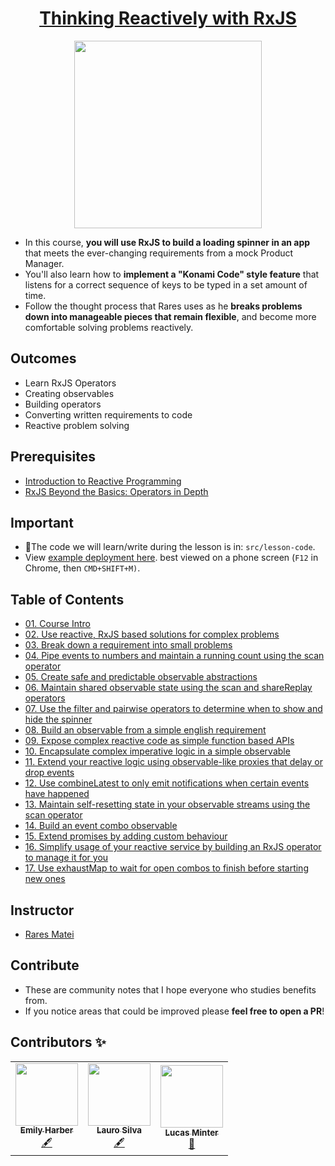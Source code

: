 <h1 align="center"><a href="https://egghead.io/courses/thinking-reactively-with-rxjs">Thinking Reactively with RxJS</a></h1>

<p align="center"><img src="https://d2eip9sf3oo6c2.cloudfront.net/series/square_covers/000/000/447/full/EGH_ThinkingRxJs.png" width="300"/></p>


- In this course, **you will use RxJS to build a loading spinner in an app** that meets the ever-changing requirements from a mock Product Manager.
- You'll also learn how to **implement a "Konami Code" style feature** that listens for a correct sequence of keys to be typed in a set amount of time.
- Follow the thought process that Rares uses as he **breaks problems down into manageable pieces that remain flexible**, and become more comfortable solving problems reactively.

## Outcomes

- Learn RxJS Operators
- Creating observables
- Building operators
- Converting written requirements to code
- Reactive problem solving

## Prerequisites

- [Introduction to Reactive Programming](https://egghead.io/courses/introduction-to-reactive-programming)
- [RxJS Beyond the Basics: Operators in Depth](https://egghead.io/courses/rxjs-beyond-the-basics-operators-in-depth)

## Important

- 🚧The code we will learn/write during the lesson is in: `src/lesson-code`.
- View [example deployment here](https://vigilant-visvesvaraya-945613.netlify.com). best viewed on a phone screen (`F12` in Chrome, then `CMD+SHIFT+M)`.

## Table of Contents

- [01. Course Intro](notes/01-rxjs-course-intro.md)
- [02. Use reactive, RxJS based solutions for complex problems](notes/02-rxjs-use-reactive-rxjs-based-solutions-for-complex-problems.md)
- [03. Break down a requirement into small problems](notes/03-rxjs-break-down-a-requirement-into-small-problems.md)
- [04. Pipe events to numbers and maintain a running count using the scan operator](notes/04-rxjs-pipe-events-to-numbers-and-maintain-a-running-count-using-the-scan-operator.md)
- [05. Create safe and predictable observable abstractions](notes/05-rxjs-create-safe-and-predictable-observable-abstractions.md)
- [06. Maintain shared observable state using the scan and shareReplay operators](notes/06-rxjs-maintain-shared-observable-state-using-the-scan-and-sharereplay-operators.md)
- [07. Use the filter and pairwise operators to determine when to show and hide the spinner](notes/07-rxjs-use-the-filter-and-pairwise-operators-to-determine-when-to-show-and-hide-the-spinner.md)
- [08. Build an observable from a simple english requirement](notes/08-rxjs-build-an-observable-from-a-simple-english-requirement.md)
- [09. Expose complex reactive code as simple function based APIs](notes/09-rxjs-expose-complex-reactive-code-as-simple-function-based-apis.md)
- [10. Encapsulate complex imperative logic in a simple observable](notes/10-rxjs-encapsulate-complex-imperative-logic-in-a-simple-observable.md)
- [11. Extend your reactive logic using observable-like proxies that delay or drop events](notes/11-rxjs-extend-your-reactive-logic-using-observable-like-proxies-that-delay-or-drop-events.md)
- [12. Use combineLatest to only emit notifications when certain events have happened](notes/12-rxjs-use-combinelatest-to-only-emit-notifications-when-certain-events-have-happened.md)
- [13. Maintain self-resetting state in your observable streams using the scan operator](notes/13-rxjs-maintain-self-resetting-state-in-your-observable-streams-using-the-scan-operator.md)
- [14. Build an event combo observable](notes/14-rxjs-build-an-event-combo-observable.md)
- [15. Extend promises by adding custom behaviour](notes/15-rxjs-extend-promises-by-adding-custom-behaviour.md)
- [16. Simplify usage of your reactive service by building an RxJS operator to manage it for you](notes/16-rxjs-simplify-usage-of-your-reactive-service-by-building-an-rxjs-operator-to-manage-it-for-you.md)
- [17. Use exhaustMap to wait for open combos to finish before starting new ones](notes/17-rxjs-use-exhaustmap-to-wait-for-open-combos-to-finish-before-starting-new-ones.md)

## Instructor

- [Rares Matei](https://egghead.io/instructors/rares-matei)

## Contribute

- These are community notes that I hope everyone who studies benefits from.
- If you notice areas that could be improved please **feel free to open a PR**!

## Contributors ✨

<table>
  <tr>
  <td align="center"><a href="https://github.com/thecodepixi"><img src="https://avatars1.githubusercontent.com/u/16492325?s=400&u=7554de63a4d717c1668fb37f8726fd9479267e76&v=4" width="100px;" alt=""/><br /><sub><b>Emily Harber</b></sub></a><br /><a href="#content-thecodepixi" title="Content">🖋</a>  </td>
        <td align="center"><a href="https://laurosilva.com"><img src="https://avatars2.githubusercontent.com/u/57044804?v=4" width="100px;" alt=""/><br /><sub><b>Lauro Silva</b></sub></a><br /><a href="#content-laurosilvacom" title="Content">🖋</a></td>
    <td align="center"><a href="https://github.com/lsminter"><img src="https://avatars2.githubusercontent.com/u/26470581?s=400&u=89e0c4f7db5c054125a372dc17b4590e297ac20d&v=4" width="100px;" alt=""/><br /><sub><b>Lucas Minter</b></sub></a><br /><a href="#review-lsminter" title="Review">👀</a>  </td>
      </td>
</table>
